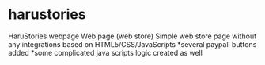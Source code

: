 # harustories
HaruStories webpage
Web page (web store) 
Simple web store page without any integrations based on HTML5/CSS/JavaScripts 
*several paypall buttons added 
*some complicated java scripts logic created as well 
